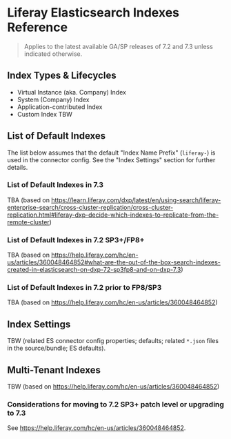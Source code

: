 # Liferay Elasticsearch Indexes Reference

> Applies to the latest available GA/SP releases of 7.2 and 7.3 unless indicated otherwise.

## Index Types & Lifecycles

* Virtual Instance (aka. Company) Index
* System (Company) Index
* Application-contributed Index
* Custom Index
TBW

## List of Default Indexes

The list below assumes that the default "Index Name Prefix" (`liferay-`) is used in the connector config. See the "Index Settings" section for further details.

### List of Default Indexes in 7.3

TBA (based on https://learn.liferay.com/dxp/latest/en/using-search/liferay-enterprise-search/cross-cluster-replication/cross-cluster-replication.html#liferay-dxp-decide-which-indexes-to-replicate-from-the-remote-cluster)

### List of Default Indexes in 7.2 SP3+/FP8+

TBA (based on https://help.liferay.com/hc/en-us/articles/360048464852#what-are-the-out-of-the-box-search-indexes-created-in-elasticsearch-on-dxp-72-sp3fp8-and-on-dxp-7.3)

### List of Default Indexes in 7.2 prior to FP8/SP3

TBA (based on https://help.liferay.com/hc/en-us/articles/360048464852)

## Index Settings

TBW (related ES connector config properties; defaults; related `*.json` files in the source/bundle; ES defaults).

## Multi-Tenant Indexes

TBW (based on https://help.liferay.com/hc/en-us/articles/360048464852)

### Considerations for moving to 7.2 SP3+ patch level or upgrading to 7.3

See https://help.liferay.com/hc/en-us/articles/360048464852.
